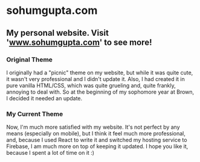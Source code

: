 # sohumgupta.com

## My personal website. Visit 'www.sohumgupta.com' to see more!

### Original Theme
I originally had a "picnic" theme on my website, but while it was quite cute, it wasn't very professional and I didn't update it. Also, I had created it in pure vanilla HTML/CSS, which was quite grueling and, quite frankly, annoying to deal with. So at the beginning of my sophomore year at Brown, I decided it needed an update.

### My Current Theme
Now, I'm much more satisfied with my website. It's not perfect by any means (especially on mobile), but I think it feel much more professional, and, because I used React to write it and switched my hosting service to Firebase, I am much more on top of keeping it updated. I hope you like it, because I spent a lot of time on it :)

